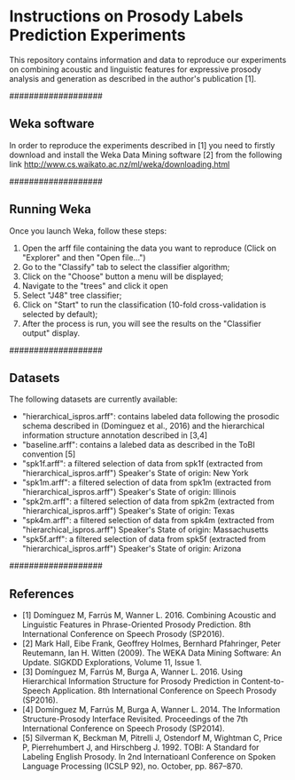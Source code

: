 # Instructions on Prosody Labels Prediction Experiments
This repository contains information and data to reproduce our experiments on combining acoustic and linguistic features for expressive prosody analysis and generation as described in the author's publication [1].

###################
## Weka software

In order to reproduce the experiments described in [1] you need to firstly download and install the Weka Data Mining software [2] from the following link http://www.cs.waikato.ac.nz/ml/weka/downloading.html

###################
## Running Weka
Once you launch Weka, follow these steps:
1. Open the arff file containing the data you want to reproduce (Click on "Explorer" and then "Open file...")
2. Go to the "Classify" tab to select the classifier algorithm;
3. Click on the "Choose" button a menu will be displayed;
4. Navigate to the "trees" and click it open
5. Select "J48" tree classifier;
6. Click on "Start" to run the classification (10-fold cross-validation is selected by default);
7. After the process is run, you will see the results on the "Classifier output" display.

###################
## Datasets

The following datasets are currently available:

- "hierarchical_ispros.arff": contains labeled data following the prosodic schema described in (Dominguez et al., 2016) and the hierarchical information structure annotation described in [3,4]
- "baseline.arff": contains a lalebed data as described in the ToBI convention [5] 
- "spk1f.arff": a filtered selection of data from spk1f (extracted from "hierarchical_ispros.arff") 
              Speaker's State of origin: New York
- "spk1m.arff": a filtered selection of data from spk1m (extracted from "hierarchical_ispros.arff")
              Speaker's State of origin: Illinois
- "spk2m.arff": a filtered selection of data from spk2m (extracted from "hierarchical_ispros.arff")
              Speaker's State of origin: Texas
- "spk4m.arff": a filtered selection of data from spk4m (extracted from "hierarchical_ispros.arff")
              Speaker's State of origin: Massachusetts
- "spk5f.arff": a filtered selection of data from spk5f (extracted from "hierarchical_ispros.arff")
              Speaker's State of origin: Arizona


###################
## References

- [1] Domínguez M, Farrús M, Wanner L.  2016.  Combining Acoustic and Linguistic Features in Phrase-Oriented Prosody Prediction. 8th International Conference on Speech Prosody (SP2016).
- [2] Mark Hall, Eibe Frank, Geoffrey Holmes, Bernhard Pfahringer, Peter Reutemann, Ian H. Witten (2009). The WEKA Data Mining Software: An Update. SIGKDD Explorations, Volume 11, Issue 1.
- [3] Domínguez M, Farrús M, Burga A, Wanner L.  2016.  Using Hierarchical Information Structure for Prosody Prediction in Content-to-Speech Application. 8th International Conference on Speech Prosody (SP2016).
- [4] Domínguez M, Farrús M, Burga A, Wanner L.  2014.  The Information Structure-Prosody Interface Revisited. Proceedings of the 7th International Conference on Speech Prosody (SP2014).
- [5] Silverman K, Beckman M, Pitrelli J, Ostendorf M, Wightman C, Price P, Pierrehumbert J, and
Hirschberg J. 1992. TOBI: A Standard for Labeling English Prosody. In 2nd Internatioanl Conference on Spoken Language Processing (ICSLP 92), no. October, pp. 867–870.

